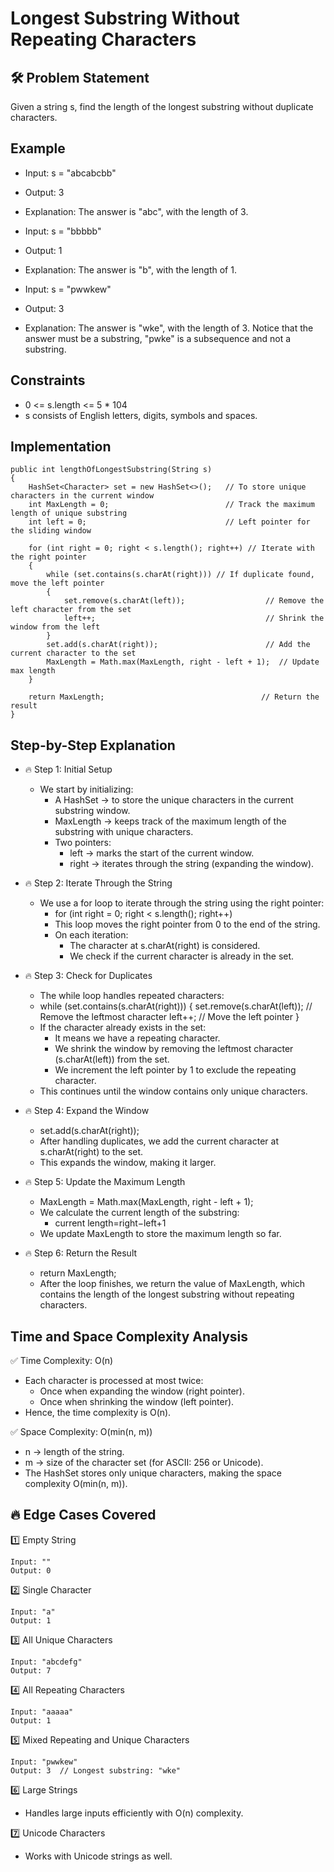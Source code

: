 # Longest Substring Without Repeating Characters

## 🛠️ Problem Statement

Given a string s, find the length of the longest substring without duplicate characters.

## Example  

- Input: s = "abcabcbb"
- Output: 3
- Explanation: The answer is "abc", with the length of 3.

- Input: s = "bbbbb"
- Output: 1
- Explanation: The answer is "b", with the length of 1.

- Input: s = "pwwkew"
- Output: 3
- Explanation: The answer is "wke", with the length of 3. Notice that the answer must be a substring, "pwke" is a subsequence and not a substring.

## Constraints

- 0 <= s.length <= 5 * 104
- s consists of English letters, digits, symbols and spaces.

## Implementation
```
public int lengthOfLongestSubstring(String s) 
{
    HashSet<Character> set = new HashSet<>();   // To store unique characters in the current window
    int MaxLength = 0;                          // Track the maximum length of unique substring
    int left = 0;                               // Left pointer for the sliding window

    for (int right = 0; right < s.length(); right++) // Iterate with the right pointer
    {   
        while (set.contains(s.charAt(right))) // If duplicate found, move the left pointer
        {          
            set.remove(s.charAt(left));                  // Remove the left character from the set
            left++;                                      // Shrink the window from the left
        }
        set.add(s.charAt(right));                        // Add the current character to the set
        MaxLength = Math.max(MaxLength, right - left + 1);  // Update max length
    }

    return MaxLength;                                   // Return the result
}
```

## Step-by-Step Explanation

- 🔥 Step 1: Initial Setup
    - We start by initializing:
        - A HashSet<Character> → to store the unique characters in the current substring window.
        - MaxLength → keeps track of the maximum length of the substring with unique characters.
        - Two pointers:
            - left → marks the start of the current window.
            - right → iterates through the string (expanding the window).

- 🔥 Step 2: Iterate Through the String
    - We use a for loop to iterate through the string using the right pointer:
        - for (int right = 0; right < s.length(); right++)
        - This loop moves the right pointer from 0 to the end of the string.
        - On each iteration:
            - The character at s.charAt(right) is considered.
            - We check if the current character is already in the set.
    
- 🔥 Step 3: Check for Duplicates
    - The while loop handles repeated characters:
    - while (set.contains(s.charAt(right))) 
        {
            set.remove(s.charAt(left));   // Remove the leftmost character
            left++;                       // Move the left pointer
        }
    - If the character already exists in the set:
        - It means we have a repeating character.
        - We shrink the window by removing the leftmost character (s.charAt(left)) from the set.
        - We increment the left pointer by 1 to exclude the repeating character.
    - This continues until the window contains only unique characters.

- 🔥 Step 4: Expand the Window
    - set.add(s.charAt(right));
    - After handling duplicates, we add the current character at s.charAt(right) to the set.
    - This expands the window, making it larger.

- 🔥 Step 5: Update the Maximum Length
    - MaxLength = Math.max(MaxLength, right - left + 1);
    - We calculate the current length of the substring:
        - current length=right−left+1
    - We update MaxLength to store the maximum length so far.

- 🔥 Step 6: Return the Result
    - return MaxLength;
    - After the loop finishes, we return the value of MaxLength, which contains the length of the longest substring without repeating characters.

## Time and Space Complexity Analysis

✅ Time Complexity: O(n)
- Each character is processed at most twice:
    - Once when expanding the window (right pointer).
    - Once when shrinking the window (left pointer).
- Hence, the time complexity is O(n).

✅ Space Complexity: O(min(n, m))
- n → length of the string.
- m → size of the character set (for ASCII: 256 or Unicode).
- The HashSet stores only unique characters, making the space complexity O(min(n, m)).

## 🔥 Edge Cases Covered

1️⃣ Empty String
```
Input: ""  
Output: 0  
```

2️⃣ Single Character
```
Input: "a"  
Output: 1   
```

3️⃣ All Unique Characters
```
Input: "abcdefg"  
Output: 7
```

4️⃣ All Repeating Characters
```
Input: "aaaaa"  
Output: 1  
```

5️⃣ Mixed Repeating and Unique Characters
```
Input: "pwwkew"  
Output: 3  // Longest substring: "wke"
```

6️⃣ Large Strings
- Handles large inputs efficiently with O(n) complexity.

7️⃣ Unicode Characters
- Works with Unicode strings as well.